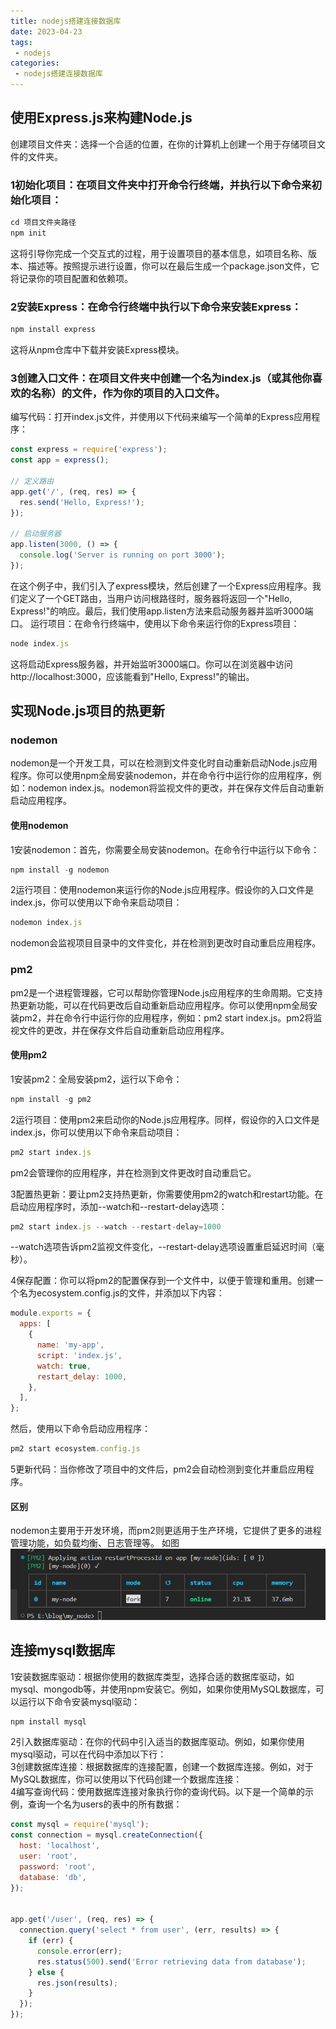```yaml
---
title: nodejs搭建连接数据库
date: 2023-04-23
tags:
 - nodejs
categories:
 - nodejs搭建连接数据库
---
```


## 使用Express.js来构建Node.js
创建项目文件夹：选择一个合适的位置，在你的计算机上创建一个用于存储项目文件的文件夹。
### 1初始化项目：在项目文件夹中打开命令行终端，并执行以下命令来初始化项目：
```js
cd 项目文件夹路径
npm init
```
这将引导你完成一个交互式的过程，用于设置项目的基本信息，如项目名称、版本、描述等。按照提示进行设置，你可以在最后生成一个package.json文件，它将记录你的项目配置和依赖项。
### 2安装Express：在命令行终端中执行以下命令来安装Express：
```js
npm install express
```
这将从npm仓库中下载并安装Express模块。
### 3创建入口文件：在项目文件夹中创建一个名为index.js（或其他你喜欢的名称）的文件，作为你的项目的入口文件。
编写代码：打开index.js文件，并使用以下代码来编写一个简单的Express应用程序：
```js
const express = require('express');
const app = express();

// 定义路由
app.get('/', (req, res) => {
  res.send('Hello, Express!');
});

// 启动服务器
app.listen(3000, () => {
  console.log('Server is running on port 3000');
});
```
在这个例子中，我们引入了express模块，然后创建了一个Express应用程序。我们定义了一个GET路由，当用户访问根路径时，服务器将返回一个"Hello, Express!"的响应。最后，我们使用app.listen方法来启动服务器并监听3000端口。
运行项目：在命令行终端中，使用以下命令来运行你的Express项目：
```js
node index.js
```
这将启动Express服务器，并开始监听3000端口。你可以在浏览器中访问http://localhost:3000，应该能看到"Hello, Express!"的输出。

## 实现Node.js项目的热更新
### nodemon
nodemon是一个开发工具，可以在检测到文件变化时自动重新启动Node.js应用程序。你可以使用npm全局安装nodemon，并在命令行中运行你的应用程序，例如：nodemon index.js。nodemon将监视文件的更改，并在保存文件后自动重新启动应用程序。

#### 使用nodemon
1安装nodemon：首先，你需要全局安装nodemon。在命令行中运行以下命令：
```js
npm install -g nodemon
```
2运行项目：使用nodemon来运行你的Node.js应用程序。假设你的入口文件是index.js，你可以使用以下命令来启动项目：
```js
nodemon index.js
```
nodemon会监视项目目录中的文件变化，并在检测到更改时自动重启应用程序。

### pm2
pm2是一个进程管理器，它可以帮助你管理Node.js应用程序的生命周期。它支持热更新功能，可以在代码更改后自动重新启动应用程序。你可以使用npm全局安装pm2，并在命令行中运行你的应用程序，例如：pm2 start index.js。pm2将监视文件的更改，并在保存文件后自动重新启动应用程序。
#### 使用pm2
1安装pm2：全局安装pm2，运行以下命令：
```js
npm install -g pm2
```
2运行项目：使用pm2来启动你的Node.js应用程序。同样，假设你的入口文件是index.js，你可以使用以下命令来启动项目：
```js
pm2 start index.js
```
pm2会管理你的应用程序，并在检测到文件更改时自动重启它。  

3配置热更新：要让pm2支持热更新，你需要使用pm2的watch和restart功能。在启动应用程序时，添加--watch和--restart-delay选项：
```js
pm2 start index.js --watch --restart-delay=1000
```
--watch选项告诉pm2监视文件变化，--restart-delay选项设置重启延迟时间（毫秒）。  

4保存配置：你可以将pm2的配置保存到一个文件中，以便于管理和重用。创建一个名为ecosystem.config.js的文件，并添加以下内容：
```js
module.exports = {
  apps: [
    {
      name: 'my-app',
      script: 'index.js',
      watch: true,
      restart_delay: 1000,
    },
  ],
};
```
然后，使用以下命令启动应用程序：
```js
pm2 start ecosystem.config.js
```
5更新代码：当你修改了项目中的文件后，pm2会自动检测到变化并重启应用程序。

#### 区别
nodemon主要用于开发环境，而pm2则更适用于生产环境，它提供了更多的进程管理功能，如负载均衡、日志管理等。
如图
![avatar](../../.vuepress/public/imgs/python/consoleinfo.png)

## 连接mysql数据库
1安装数据库驱动：根据你使用的数据库类型，选择合适的数据库驱动，如mysql、mongodb等，并使用npm安装它。例如，如果你使用MySQL数据库，可以运行以下命令安装mysql驱动：
```js
npm install mysql
```
2引入数据库驱动：在你的代码中引入适当的数据库驱动。例如，如果你使用mysql驱动，可以在代码中添加以下行：  
3创建数据库连接：根据数据库的连接配置，创建一个数据库连接。例如，对于MySQL数据库，你可以使用以下代码创建一个数据库连接：  
4编写查询代码：使用数据库连接对象执行你的查询代码。以下是一个简单的示例，查询一个名为users的表中的所有数据：
```js
const mysql = require('mysql');
const connection = mysql.createConnection({
  host: 'localhost',
  user: 'root',
  password: 'root',
  database: 'db',
});


app.get('/user', (req, res) => {
  connection.query('select * from user', (err, results) => {
    if (err) {
      console.error(err);
      res.status(500).send('Error retrieving data from database');
    } else {
      res.json(results);
    }
  });
});
```
